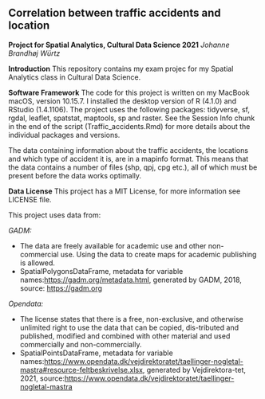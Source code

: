 ## Correlation between traffic accidents and location
**Project for Spatial Analytics, Cultural Data Science 2021** 
_Johanne Brandhøj Würtz_  

**Introduction**
This repository contains my exam projec for my Spatial Analytics class in Cultural Data Science.

**Software Framework**
The code for this project is written on my MacBook macOS, version 10.15.7. I installed the desktop version of R (4.1.0) and RStudio (1.4.1106). The project uses the following packages: tidyverse, sf, rgdal, leaflet, spatstat, maptools, sp and raster. See the Session Info chunk in the end of the script (Traffic_accidents.Rmd) for more details about the individual packages and versions. 

The data containing information about the traffic accidents, the locations and which type of accident it is, are in a mapinfo format. This means that the data contains a number of files (shp, qpj, cpg etc.), all of which must be present before the data works optimally. 

**Data License** 
This project has a MIT License, for more information see LICENSE file. 

This project uses data from: 

_GADM:_ 
- The data are freely available for academic use and other non-commercial use. Using the data to create maps for academic publishing is allowed.
- SpatialPolygonsDataFrame, metadata for variable names:https://gadm.org/metadata.html, generated by GADM, 2018, source: https://gadm.org


_Opendata:_ 
- The license states that there is a free, non-exclusive, and otherwise unlimited right to use the data that can be copied, dis-tributed and published, modified and combined with other material and used commercially and non-commercially.
- SpatialPointsDataFrame, metadata for variable names:https://www.opendata.dk/vejdirektoratet/taellinger-nogletal-mastra#resource-feltbeskrivelse.xlsx, generated by Vejdirektora-tet, 2021, source:https://www.opendata.dk/vejdirektoratet/taellinger-nogletal-mastra
